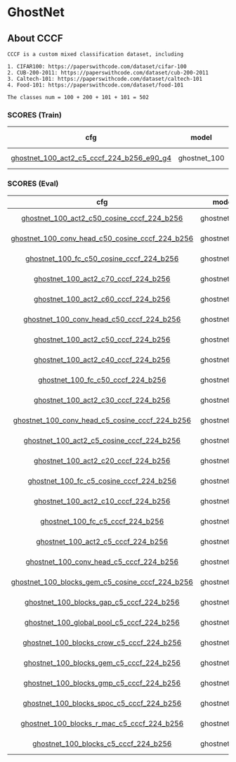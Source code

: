 # GhostNet

## About CCCF

    CCCF is a custom mixed classification dataset, including

    1. CIFAR100: https://paperswithcode.com/dataset/cifar-100
    2. CUB-200-2011: https://paperswithcode.com/dataset/cub-200-2011
    3. Caltech-101: https://paperswithcode.com/dataset/caltech-101
    4. Food-101: https://paperswithcode.com/dataset/food-101

    The classes num = 100 + 200 + 101 + 101 = 502

### SCORES (Train)

| cfg |    model   |   top1/top3/top5/top10   |       loss       | optimizer | lr-scheduler | epoch | pretrained |
|:---:|:----------:|:-------------:|:----------------:|:---------:|:------------:|:-----:|:-----:|
|  [ghostnet_100_act2_c5_cccf_224_b256_e90_g4](../../configs/cccf/ghostnet/ghostnet_100_act2_c5_cccf_224_b256_e90_g4.yaml)   |  ghostnet_100  | 52.885 / 69.547 / 76.293 / 83.899  | CrossEntropyLoss |    SGD    |  MultiStepLR |   90  |   True  |

### SCORES (Eval)

| cfg |    model   |   top1/top3/top5/top10   |   feat_type   | max_num | aggregate | enhance | distance | rank | re_rank | index_mode |
|:---:|:----------:|:-------------:|:----------------:|:---------:|:------------:|:-----:|:-----:|:-----:|:-----:|:-----:|
|  [ghostnet_100_act2_c50_cosine_cccf_224_b256](../configs/cccf/ghostnet/ghostnet_100_act2_c50_cosine_cccf_224_b256.yaml)   |  ghostnet_100  | 66.809 / 80.152 / 84.811 / 89.895   | act2 |    50    |  identity |   identity  |   cosine  | normal  |   identity  |   0  |
|  [ghostnet_100_conv_head_c50_cosine_cccf_224_b256](../configs/cccf/ghostnet/ghostnet_100_conv_head_c50_cosine_cccf_224_b256.yaml)   |  ghostnet_100  | 66.809 / 80.152 / 84.811 / 89.892   | conv_head |    50    |  identity |   identity  |   cosine  | normal  |   identity  |   0  |
|  [ghostnet_100_fc_c50_cosine_cccf_224_b256](../configs/cccf/ghostnet/ghostnet_100_fc_c50_cosine_cccf_224_b256.yaml)   |  ghostnet_100  | 63.932 / 78.560 / 83.630 / 89.278   | fc |    50    |  identity |   identity  |   cosine  | normal  |   identity  |   0  |
|  [ghostnet_100_act2_c70_cccf_224_b256](../configs/cccf/ghostnet/ghostnet_100_act2_c70_cccf_224_b256.yaml)   |  ghostnet_100  | 62.263 / 76.875 / 82.288 / 88.121  | act2 |    70    |  identity |   identity  |   euclidean  | normal  |   identity  |   0  |
|  [ghostnet_100_act2_c60_cccf_224_b256](../configs/cccf/ghostnet/ghostnet_100_act2_c60_cccf_224_b256.yaml)   |  ghostnet_100  | 62.127 / 76.725 / 82.155 / 88.008  | act2 |    60    |  identity |   identity  |   euclidean  | normal  |   identity  |   0  |
|  [ghostnet_100_conv_head_c50_cccf_224_b256](../configs/cccf/ghostnet/ghostnet_100_conv_head_c50_cccf_224_b256.yaml)   |  ghostnet_100  | 61.692 / 76.489 / 82.006 / 87.955   | conv_head |    50    |  identity |   identity  |   euclidean  | normal  |   identity  |   0  |
|  [ghostnet_100_act2_c50_cccf_224_b256](../configs/cccf/ghostnet/ghostnet_100_act2_c50_cccf_224_b256.yaml)   |  ghostnet_100  | 61.683 / 76.491 / 82.003 / 87.952   | act2 |    50    |  identity |   identity  |   euclidean  | normal  |   identity  |   0  |
|  [ghostnet_100_act2_c40_cccf_224_b256](../configs/cccf/ghostnet/ghostnet_100_act2_c40_cccf_224_b256.yaml)   |  ghostnet_100  | 61.248 / 76.178 / 81.896 / 87.924   | act2 |    40    |  identity |   identity  |   euclidean  | normal  |   identity  |   0  |
|  [ghostnet_100_fc_c50_cccf_224_b256](../configs/cccf/ghostnet/ghostnet_100_fc_c50_cccf_224_b256.yaml)   |  ghostnet_100  | 61.171 / 76.727 / 82.485 / 88.558  | fc |    50    |  identity |   identity  |   euclidean  | normal  |   identity  |   0  |
|  [ghostnet_100_act2_c30_cccf_224_b256](../configs/cccf/ghostnet/ghostnet_100_act2_c30_cccf_224_b256.yaml)   |  ghostnet_100  | 60.580 / 75.680 / 81.545 / 87.758   | act2 |    30    |  identity |   identity  |   euclidean  | normal  |   identity  |   0  |
|  [ghostnet_100_conv_head_c5_cosine_cccf_224_b256](../configs/cccf/ghostnet/ghostnet_100_conv_head_c5_cosine_cccf_224_b256.yaml)   |  ghostnet_100  | 59.965 / 76.061 / 82.071 / 88.796  | conv_head |    5    |  identity |   identity  |   cosine  | normal  |   identity  |   0  |
|  [ghostnet_100_act2_c5_cosine_cccf_224_b256](../configs/cccf/ghostnet/ghostnet_100_act2_c5_cosine_cccf_224_b256.yaml)   |  ghostnet_100  | 59.958 / 76.066 / 82.069 / 88.799  | act2 |    5    |  identity |   identity  |   cosine  | normal  |   identity  |   0  |
|  [ghostnet_100_act2_c20_cccf_224_b256](../configs/cccf/ghostnet/ghostnet_100_act2_c20_cccf_224_b256.yaml)   |  ghostnet_100  | 59.341 / 74.930 / 80.860 / 87.237   | act2 |    20    |  identity |   identity  |   euclidean  | normal  |   identity  |   0  |
|  [ghostnet_100_fc_c5_cosine_cccf_224_b256](../configs/cccf/ghostnet/ghostnet_100_fc_c5_cosine_cccf_224_b256.yaml)   |  ghostnet_100  | 56.823 / 73.834 / 80.432 / 87.595  | fc |    5    |  identity |   identity  |   cosine  | normal  |   identity  |   0  |
|  [ghostnet_100_act2_c10_cccf_224_b256](../configs/cccf/ghostnet/ghostnet_100_act2_c10_cccf_224_b256.yaml)   |  ghostnet_100  | 56.403 / 72.807 / 79.161 / 85.909  | act2 |    10    |  identity |   identity  |   euclidean  | normal  |   identity  |   0  |
|  [ghostnet_100_fc_c5_cccf_224_b256](../configs/cccf/ghostnet/ghostnet_100_fc_c5_cccf_224_b256.yaml)   |  ghostnet_100  | 52.987 / 70.589 / 77.698 / 85.729  | fc |    5    |  identity |   identity  |   euclidean  | normal  |   identity  |   0  |
|  [ghostnet_100_act2_c5_cccf_224_b256](../configs/cccf/ghostnet/ghostnet_100_act2_c5_cccf_224_b256.yaml)   |  ghostnet_100  | 52.887 / 69.544 / 76.302 / 83.906  | act2 |    5    |  identity |   identity  |   euclidean  | normal  |   identity  |   0  |
|  [ghostnet_100_conv_head_c5_cccf_224_b256](../configs/cccf/ghostnet/ghostnet_100_conv_head_c5_cccf_224_b256.yaml)   |  ghostnet_100  | 52.882 / 69.547 / 76.307 / 83.908  | conv_head |    5    |  identity |   identity  |   euclidean  | normal  |   identity  |   0  |
|  [ghostnet_100_blocks_gem_c5_cosine_cccf_224_b256](../configs/cccf/ghostnet/ghostnet_100_blocks_gem_c5_cosine_cccf_224_b256.yaml)   |  ghostnet_100  | 47.546 / 64.049 / 70.951 / 78.609  | blocks |    5    |  gem |   identity  |   cosine  | normal  |   identity  |   0  |
|  [ghostnet_100_blocks_gap_c5_cccf_224_b256](../configs/cccf/ghostnet/ghostnet_100_blocks_gap_c5_cccf_224_b256.yaml)   |  ghostnet_100  | 46.113 / 62.518 / 69.773 / 78.317  | blocks |    5    |  gap |   identity  |   euclidean  | normal  |   identity  |   0  |
|  [ghostnet_100_global_pool_c5_cccf_224_b256](../configs/cccf/ghostnet/ghostnet_100_global_pool_c5_cccf_224_b256.yaml)   |  ghostnet_100  | 46.110 / 62.513 / 69.773 / 78.317  | global_pool |    5    |  identity |   identity  |   euclidean  | normal  |   identity  |   0  |
|  [ghostnet_100_blocks_crow_c5_cccf_224_b256](../configs/cccf/ghostnet/ghostnet_100_blocks_crow_c5_cccf_224_b256.yaml)   |  ghostnet_100  | 44.532 / 60.295 / 67.057 / 75.238  | blocks |    5    |  crow |   identity  |   euclidean  | normal  |   identity  |   0  |
|  [ghostnet_100_blocks_gem_c5_cccf_224_b256](../configs/cccf/ghostnet/ghostnet_100_blocks_gem_c5_cccf_224_b256.yaml)   |  ghostnet_100  | 43.193 / 59.453 / 66.529 / 75.456  | blocks |    5    |  gem |   identity  |   euclidean  | normal  |   identity  |   0  |
|  [ghostnet_100_blocks_gmp_c5_cccf_224_b256](../configs/cccf/ghostnet/ghostnet_100_blocks_gmp_c5_cccf_224_b256.yaml)   |  ghostnet_100  | 38.350 / 54.525 / 61.709 / 71.012  | blocks |    5    |  gmp |   identity  |   euclidean  | normal  |   identity  |   0  |
|  [ghostnet_100_blocks_spoc_c5_cccf_224_b256](../configs/cccf/ghostnet/ghostnet_100_blocks_spoc_c5_cccf_224_b256.yaml)   |  ghostnet_100  | 32.148 / 46.092 / 52.478 / 60.970  | blocks |    5    |  spoc |   identity  |   euclidean  | normal  |   identity  |   0  |
|  [ghostnet_100_blocks_r_mac_c5_cccf_224_b256](../configs/cccf/ghostnet/ghostnet_100_blocks_r_mac_c5_cccf_224_b256.yaml)   |  ghostnet_100  | 25.395 / 38.602 / 45.014 / 53.717  | blocks |    5    |  r_mac |   identity  |   euclidean  | normal  |   identity  |   0  |
|  [ghostnet_100_blocks_c5_cccf_224_b256](../configs/cccf/ghostnet/ghostnet_100_blocks_c5_cccf_224_b256.yaml)   |  ghostnet_100  | 7.845 / 11.945 / 14.773 / 19.593  | blocks |    5    |  identity |   identity  |   euclidean  | normal  |   identity  |   0  |
